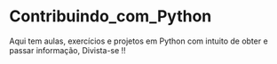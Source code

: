 # Contribuindo_com_Python
Aqui tem aulas, exercícios e projetos em Python com intuito de obter e passar informação, Divista-se !!

